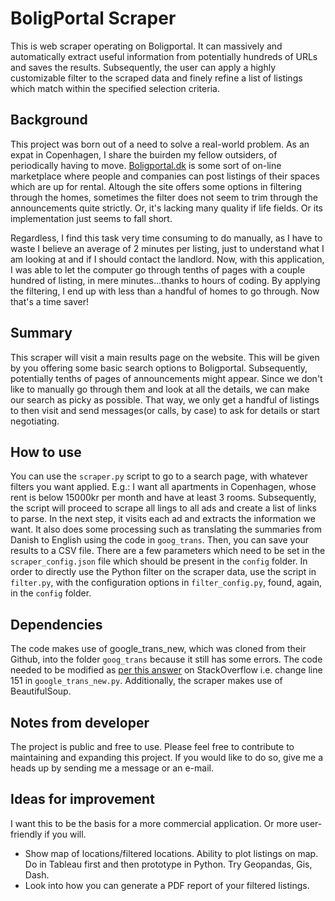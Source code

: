# BoligPortal Scraper
This is web scraper operating on Boligportal. It can massively and automatically extract useful information from potentially hundreds of URLs and saves the results. Subsequently, the user can apply a highly customizable filter to the scraped data and finely refine a list of listings which match within the specified selection criteria. 

## Background
This project was born out of a need to solve a real-world problem. As an expat in Copenhagen, I share the buirden my fellow outsiders, of periodically having to move. [Boligportal.dk](https://www.boligportal.dk/) is some sort of on-line marketplace where people and companies can post listings of their spaces which are up for rental. Altough the site offers some options in filtering through the homes, sometimes the filter does not seem to trim through the announcements quite strictly. Or, it's lacking many quality if life fields. Or its implementation just seems to fall short. 

Regardless, I find this task very time consuming to do manually, as I have to waste I believe an average of 2 minutes per listing, just to understand what I am looking at and if I should contact the landlord. Now, with this application, I was able to let the computer go through tenths of pages with a couple hundred of listing, in mere minutes...thanks to hours of coding. By applying the filtering, I end up with less than a handful of homes to go through. Now that's a time saver!

## Summary
This scraper will visit a main results page on the website. This will be given by you offering some basic search options to Boligportal. Subsequently, potentially tenths of pages of announcements might appear. Since we don't like to manually go through them and look at all the details, we can make our search as picky as possible. That way, we only get a handful of listings to then visit and send messages(or calls, by case) to ask for details or start negotiating.

## How to use 
You can use the `scraper.py` script to go to a search page, with whatever filters you want applied. E.g.: I want all apartments in Copenhagen, whose rent is below 15000kr per month and have at least 3 rooms. Subsequently, the script will proceed to scrape all lings to all ads and create a list of links to parse. In the next step, it visits each ad and extracts the information we want. It also does some processing such as translating the summaries from Danish to English using the code in `goog_trans`. Then, you can save your results to a CSV file. There are a few parameters which need to be set in the `scraper_config.json` file which should be present in the `config` folder. In order to directly use the Python filter on the scraper data, use the script in `filter.py`, with the configuration options in `filter_config.py`, found, again, in the `config` folder.

## Dependencies 
The code makes use of google_trans_new, which was cloned from their Github, into the folder `goog_trans` because it still has some errors. The code needed to be modified as [per this answer](https://stackoverflow.com/questions/68214591/python-google-trans-new-translate-raises-error-jsondecodeerror-extra-data) on StackOverflow i.e. change line 151 in `google_trans_new.py`. Additionally, the scraper makes use of BeautifulSoup.

## Notes from developer
The project is public and free to use. Please feel free to contribute to maintaining and expanding this project. If you would like to do so, give me a heads up by sending me a message or an e-mail.

## Ideas for improvement
I want this to be the basis for a more commercial application. Or more user-friendly if you will. 
- Show map of locations/filtered locations. Ability to plot listings on map. Do in Tableau first and then prototype in Python. Try Geopandas, Gis, Dash.
- Look into how you can generate a PDF report of your filtered listings. 